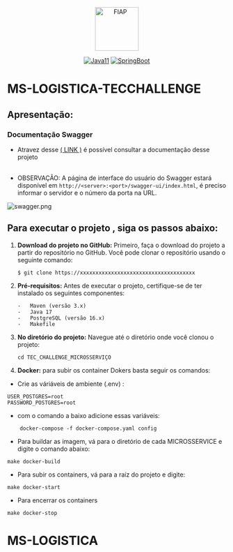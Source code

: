 <div align="center">
<a href="https://www.fiap.com.br" target="_blank">
    <img src="https://on.fiap.com.br/theme/fiap/postech/pos-tech.png" height="100px" alt="FIAP" class="center"/>
</a>

[![Java11](https://img.shields.io/badge/devel-Java-brightgreen)](https://docs.oracle.com/en/java/javase/11)
[![SpringBoot](https://img.shields.io/badge/framework-SpringBoot-brightgreen)](https://docs.spring.io/spring-boot/docs/current/reference/htmlsingle)
</div>

# MS-LOGISTICA-TECCHALLENGE

## Apresentação:

### Documentação Swagger

- Atravez desse [( LINK )](http://localhost:56798/swagger-ui/index.html) é possível consultar a documentação desse projeto <br></br>

- OBSERVAÇÂO: A página de interface do usuário do Swagger estará disponível em
``http://<server>:<port>/swagger-ui/index.html``, é preciso informar o servidor e o número da porta na URL.

![swagger.png](/documentation/images/swagger.png)

## Para executar o projeto , siga os passos abaixo:

1. **Download do projeto no GitHub:**  Primeiro, faça o download do projeto a partir do repositório no GitHub. Você pode
   clonar o repositório usando o seguinte comando:

   ```shell
   $ git clone https://xxxxxxxxxxxxxxxxxxxxxxxxxxxxxxxxxxxxx
   ```
4. **Pré-requisitos:**  Antes de executar o projeto, certifique-se de ter instalado os seguintes componentes:
   ```text  
   -   Maven (versão 3.x)
   -   Java 17
   -   PostgreSQL (versão 16.x)
   -   Makefile
    ```
5. **No diretório do projeto:**  Navegue até o diretório onde você clonou o projeto:
   ```shell
   cd TEC_CHALLENGE_MICROSSERVIÇO
   ```
9. **Docker:** para subir os container Dokers basta seguir os comandos:

- Crie as váriáveis de ambiente (.env) :

```text
USER_POSTGRES=root
PASSWORD_POSTGRES=root
```
- com o comando a baixo adicione essas variáveis:
```shell
    docker-compose -f docker-compose.yaml config
```

- Para buildar as imagem, vá para o diretório de cada MICROSSERVICE e digite o comando abaixo:
````shell
make docker-build

````
- Para subir os containers, vá para a raíz do projeto e digite: 
````shell
make docker-start
````
- Para encerrar os containers
````shell
make docker-stop
````
# MS-LOGISTICA

